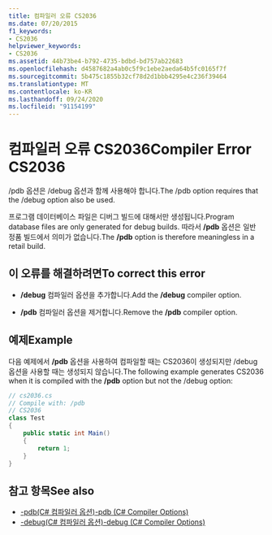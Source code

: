 ```yaml
---
title: 컴파일러 오류 CS2036
ms.date: 07/20/2015
f1_keywords:
- CS2036
helpviewer_keywords:
- CS2036
ms.assetid: 44b73be4-b792-4735-bdbd-bd757ab22683
ms.openlocfilehash: d4587682a4ab0c5f9c1ebe2aeda64b5fc0165f7f
ms.sourcegitcommit: 5b475c1855b32cf78d2d1bbb4295e4c236f39464
ms.translationtype: MT
ms.contentlocale: ko-KR
ms.lasthandoff: 09/24/2020
ms.locfileid: "91154199"
---
```

# <a name="compiler-error-cs2036"></a><span data-ttu-id="6807e-102">컴파일러 오류 CS2036</span><span class="sxs-lookup"><span data-stu-id="6807e-102">Compiler Error CS2036</span></span>

<span data-ttu-id="6807e-103">/pdb 옵션은 /debug 옵션과 함께 사용해야 합니다.</span><span class="sxs-lookup"><span data-stu-id="6807e-103">The /pdb option requires that the /debug option also be used.</span></span>  
  
 <span data-ttu-id="6807e-104">프로그램 데이터베이스 파일은 디버그 빌드에 대해서만 생성됩니다.</span><span class="sxs-lookup"><span data-stu-id="6807e-104">Program database files are only generated for debug builds.</span></span> <span data-ttu-id="6807e-105">따라서 **/pdb** 옵션은 일반 정품 빌드에서 의미가 없습니다.</span><span class="sxs-lookup"><span data-stu-id="6807e-105">The **/pdb** option is therefore meaningless in a retail build.</span></span>  
  
## <a name="to-correct-this-error"></a><span data-ttu-id="6807e-106">이 오류를 해결하려면</span><span class="sxs-lookup"><span data-stu-id="6807e-106">To correct this error</span></span>  
  
- <span data-ttu-id="6807e-107">**/debug** 컴파일러 옵션을 추가합니다.</span><span class="sxs-lookup"><span data-stu-id="6807e-107">Add the **/debug** compiler option.</span></span>  
  
- <span data-ttu-id="6807e-108">**/pdb** 컴파일러 옵션을 제거합니다.</span><span class="sxs-lookup"><span data-stu-id="6807e-108">Remove the **/pdb** compiler option.</span></span>  
  
## <a name="example"></a><span data-ttu-id="6807e-109">예제</span><span class="sxs-lookup"><span data-stu-id="6807e-109">Example</span></span>  

 <span data-ttu-id="6807e-110">다음 예제에서 **/pdb** 옵션을 사용하여 컴파일할 때는 CS2036이 생성되지만 /debug 옵션을 사용할 때는 생성되지 않습니다.</span><span class="sxs-lookup"><span data-stu-id="6807e-110">The following example generates CS2036 when it is compiled with the **/pdb** option but not the /debug option:</span></span>  
  
```csharp  
// cs2036.cs  
// Compile with: /pdb  
// CS2036  
class Test  
{  
    public static int Main()  
    {  
        return 1;  
    }  
}  
```  
  
## <a name="see-also"></a><span data-ttu-id="6807e-111">참고 항목</span><span class="sxs-lookup"><span data-stu-id="6807e-111">See also</span></span>

- [<span data-ttu-id="6807e-112">-pdb(C# 컴파일러 옵션)</span><span class="sxs-lookup"><span data-stu-id="6807e-112">-pdb (C# Compiler Options)</span></span>](../language-reference/compiler-options/pdb-compiler-option.md)
- [<span data-ttu-id="6807e-113">-debug(C# 컴파일러 옵션)</span><span class="sxs-lookup"><span data-stu-id="6807e-113">-debug (C# Compiler Options)</span></span>](../language-reference/compiler-options/debug-compiler-option.md)
